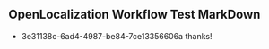 ## OpenLocalization Workflow Test MarkDown
* 3e31138c-6ad4-4987-be84-7ce13356606a thanks!

<!--HONumber=Jul16_HO2-->



